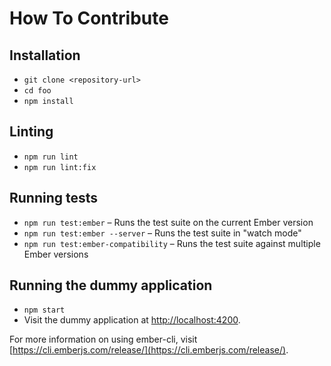 # How To Contribute

## Installation

* `git clone <repository-url>`
* `cd foo`
* `npm install`

## Linting

* `npm run lint`
* `npm run lint:fix`

## Running tests

* `npm run test:ember` – Runs the test suite on the current Ember version
* `npm run test:ember --server` – Runs the test suite in "watch mode"
* `npm run test:ember-compatibility` – Runs the test suite against multiple Ember versions

## Running the dummy application

* `npm start`
* Visit the dummy application at [http://localhost:4200](http://localhost:4200).

For more information on using ember-cli, visit [https://cli.emberjs.com/release/](https://cli.emberjs.com/release/).
